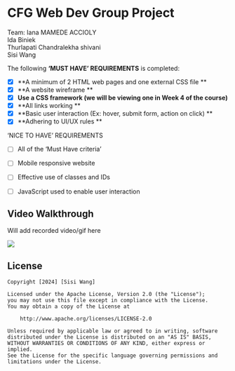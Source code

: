 # CFG Web Dev Group Project

Team: 
Iana MAMEDE ACCIOLY<br>
Ida Biniek<br>
Thurlapati Chandralekha shivani<br>
Sisi Wang

The following **‘MUST HAVE’  REQUIREMENTS** is completed:

- [x] **A minimum of 2 HTML web pages and one external CSS file **
- [x] **A website wireframe **
- [x] **Use a CSS framework (we will be viewing one in Week 4 of the course)**
- [x] **All links working **
- [x] **Basic user interaction (Ex: hover, submit form, action on click) **
- [x] **Adhering to UI/UX rules **

‘NICE TO HAVE’ REQUIREMENTS
- [ ] All of the ‘Must Have criteria’
- [ ] Mobile responsive website
- [ ] Effective use of classes and IDs
- [ ] JavaScript used to enable user interaction 


## Video Walkthrough
<p>Will add recorded video/gif here</p>
<div>
    <a href="#">
      <img style="max-width:300px;" src="#">
    </a>
</div>


## License

    Copyright [2024] [Sisi Wang]

    Licensed under the Apache License, Version 2.0 (the "License");
    you may not use this file except in compliance with the License.
    You may obtain a copy of the License at

        http://www.apache.org/licenses/LICENSE-2.0

    Unless required by applicable law or agreed to in writing, software
    distributed under the License is distributed on an "AS IS" BASIS,
    WITHOUT WARRANTIES OR CONDITIONS OF ANY KIND, either express or implied.
    See the License for the specific language governing permissions and
    limitations under the License.
